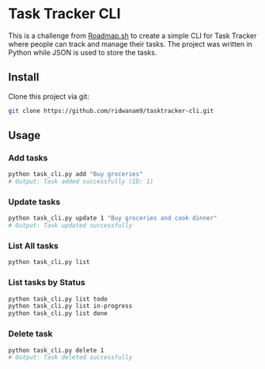 # Task Tracker CLI

This is a challenge from [Roadmap.sh](https://roadmap.sh/projects/task-tracker) to create a simple CLI for Task Tracker where people can track and manage their tasks. The project was written in Python while JSON is used to store the tasks.

## Install

Clone this project via git:
```sh
git clone https://github.com/ridwanam9/tasktracker-cli.git
```

## Usage

### Add tasks 
```sh
python task_cli.py add "Buy groceries"
# Output: Task added successfully (ID: 1)
```

### Update tasks 
```sh
python task_cli.py update 1 "Buy groceries and cook dinner"
# Output: Task updated successfully
```

### List All tasks 
```sh
python task_cli.py list
```

### List tasks by Status
```sh
python task_cli.py list todo
python task_cli.py list in-progress
python task_cli.py list done
```

### Delete task 
```sh
python task_cli.py delete 1
# Output: Task deleted successfully
```